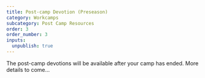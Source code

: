 ```yaml
---
title: Post-camp Devotion (Preseason)
category: Workcamps
subcategory: Post Camp Resources
order: 3
order_number: 3
inputs:
  unpublish: true
---
```

The post-camp devotions will be available after your camp has ended. More details to come…